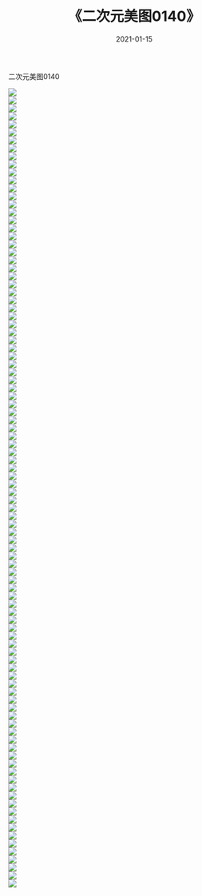 ﻿---
layout: post
title:  《二次元美图0140》
date:   2021-01-15
img: http://imgx.orgx.ga/二次元/2021/二次元美图0140/000.jpg
categories: [美女, 清纯, 唯美]
---

二次元美图0140

 ![](http://imgx.orgx.ga/二次元/2021/二次元美图0140/001.jpg) <br>![](http://imgx.orgx.ga/二次元/2021/二次元美图0140/002.jpg) <br>![](http://imgx.orgx.ga/二次元/2021/二次元美图0140/003.jpg) <br>![](http://imgx.orgx.ga/二次元/2021/二次元美图0140/004.jpg) <br>![](http://imgx.orgx.ga/二次元/2021/二次元美图0140/005.jpg) <br>![](http://imgx.orgx.ga/二次元/2021/二次元美图0140/006.jpg) <br>![](http://imgx.orgx.ga/二次元/2021/二次元美图0140/007.jpg) <br>![](http://imgx.orgx.ga/二次元/2021/二次元美图0140/008.jpg) <br>![](http://imgx.orgx.ga/二次元/2021/二次元美图0140/009.jpg) <br>![](http://imgx.orgx.ga/二次元/2021/二次元美图0140/010.jpg) <br>![](http://imgx.orgx.ga/二次元/2021/二次元美图0140/011.jpg) <br>![](http://imgx.orgx.ga/二次元/2021/二次元美图0140/012.jpg) <br>![](http://imgx.orgx.ga/二次元/2021/二次元美图0140/013.jpg) <br>![](http://imgx.orgx.ga/二次元/2021/二次元美图0140/014.jpg) <br>![](http://imgx.orgx.ga/二次元/2021/二次元美图0140/015.jpg) <br>![](http://imgx.orgx.ga/二次元/2021/二次元美图0140/016.jpg) <br>![](http://imgx.orgx.ga/二次元/2021/二次元美图0140/017.jpg) <br>![](http://imgx.orgx.ga/二次元/2021/二次元美图0140/018.jpg) <br>![](http://imgx.orgx.ga/二次元/2021/二次元美图0140/019.jpg) <br>![](http://imgx.orgx.ga/二次元/2021/二次元美图0140/020.jpg) <br>![](http://imgx.orgx.ga/二次元/2021/二次元美图0140/021.jpg) <br>![](http://imgx.orgx.ga/二次元/2021/二次元美图0140/022.jpg) <br>![](http://imgx.orgx.ga/二次元/2021/二次元美图0140/023.jpg) <br>![](http://imgx.orgx.ga/二次元/2021/二次元美图0140/024.jpg) <br>![](http://imgx.orgx.ga/二次元/2021/二次元美图0140/025.jpg) <br>![](http://imgx.orgx.ga/二次元/2021/二次元美图0140/026.jpg) <br>![](http://imgx.orgx.ga/二次元/2021/二次元美图0140/027.jpg) <br>![](http://imgx.orgx.ga/二次元/2021/二次元美图0140/028.jpg) <br>![](http://imgx.orgx.ga/二次元/2021/二次元美图0140/029.jpg) <br>![](http://imgx.orgx.ga/二次元/2021/二次元美图0140/030.jpg) <br>![](http://imgx.orgx.ga/二次元/2021/二次元美图0140/031.jpg) <br>![](http://imgx.orgx.ga/二次元/2021/二次元美图0140/032.jpg) <br>![](http://imgx.orgx.ga/二次元/2021/二次元美图0140/033.jpg) <br>![](http://imgx.orgx.ga/二次元/2021/二次元美图0140/034.jpg) <br>![](http://imgx.orgx.ga/二次元/2021/二次元美图0140/035.jpg) <br>![](http://imgx.orgx.ga/二次元/2021/二次元美图0140/036.jpg) <br>![](http://imgx.orgx.ga/二次元/2021/二次元美图0140/037.jpg) <br>![](http://imgx.orgx.ga/二次元/2021/二次元美图0140/038.jpg) <br>![](http://imgx.orgx.ga/二次元/2021/二次元美图0140/039.jpg) <br>![](http://imgx.orgx.ga/二次元/2021/二次元美图0140/040.jpg) <br>![](http://imgx.orgx.ga/二次元/2021/二次元美图0140/041.jpg) <br>![](http://imgx.orgx.ga/二次元/2021/二次元美图0140/042.jpg) <br>![](http://imgx.orgx.ga/二次元/2021/二次元美图0140/043.jpg) <br>![](http://imgx.orgx.ga/二次元/2021/二次元美图0140/044.jpg) <br>![](http://imgx.orgx.ga/二次元/2021/二次元美图0140/045.jpg) <br>![](http://imgx.orgx.ga/二次元/2021/二次元美图0140/046.jpg) <br>![](http://imgx.orgx.ga/二次元/2021/二次元美图0140/047.jpg) <br>![](http://imgx.orgx.ga/二次元/2021/二次元美图0140/048.jpg) <br>![](http://imgx.orgx.ga/二次元/2021/二次元美图0140/049.jpg) <br>![](http://imgx.orgx.ga/二次元/2021/二次元美图0140/050.jpg) <br>![](http://imgx.orgx.ga/二次元/2021/二次元美图0140/051.jpg) <br>![](http://imgx.orgx.ga/二次元/2021/二次元美图0140/052.jpg) <br>![](http://imgx.orgx.ga/二次元/2021/二次元美图0140/053.jpg) <br>![](http://imgx.orgx.ga/二次元/2021/二次元美图0140/054.jpg) <br>![](http://imgx.orgx.ga/二次元/2021/二次元美图0140/055.jpg) <br>![](http://imgx.orgx.ga/二次元/2021/二次元美图0140/056.jpg) <br>![](http://imgx.orgx.ga/二次元/2021/二次元美图0140/057.jpg) <br>![](http://imgx.orgx.ga/二次元/2021/二次元美图0140/058.jpg) <br>![](http://imgx.orgx.ga/二次元/2021/二次元美图0140/059.jpg) <br>![](http://imgx.orgx.ga/二次元/2021/二次元美图0140/060.jpg) <br>![](http://imgx.orgx.ga/二次元/2021/二次元美图0140/061.jpg) <br>![](http://imgx.orgx.ga/二次元/2021/二次元美图0140/062.jpg) <br>![](http://imgx.orgx.ga/二次元/2021/二次元美图0140/063.jpg) <br>![](http://imgx.orgx.ga/二次元/2021/二次元美图0140/064.jpg) <br>![](http://imgx.orgx.ga/二次元/2021/二次元美图0140/065.jpg) <br>![](http://imgx.orgx.ga/二次元/2021/二次元美图0140/066.jpg) <br>![](http://imgx.orgx.ga/二次元/2021/二次元美图0140/067.jpg) <br>![](http://imgx.orgx.ga/二次元/2021/二次元美图0140/068.jpg) <br>![](http://imgx.orgx.ga/二次元/2021/二次元美图0140/069.jpg) <br>![](http://imgx.orgx.ga/二次元/2021/二次元美图0140/070.jpg) <br>![](http://imgx.orgx.ga/二次元/2021/二次元美图0140/071.jpg) <br>![](http://imgx.orgx.ga/二次元/2021/二次元美图0140/072.jpg) <br>![](http://imgx.orgx.ga/二次元/2021/二次元美图0140/073.jpg) <br>![](http://imgx.orgx.ga/二次元/2021/二次元美图0140/074.jpg) <br>![](http://imgx.orgx.ga/二次元/2021/二次元美图0140/075.jpg) <br>![](http://imgx.orgx.ga/二次元/2021/二次元美图0140/076.jpg) <br>![](http://imgx.orgx.ga/二次元/2021/二次元美图0140/077.jpg) <br>![](http://imgx.orgx.ga/二次元/2021/二次元美图0140/078.jpg) <br>![](http://imgx.orgx.ga/二次元/2021/二次元美图0140/079.jpg) <br>![](http://imgx.orgx.ga/二次元/2021/二次元美图0140/080.jpg) <br>![](http://imgx.orgx.ga/二次元/2021/二次元美图0140/081.jpg) <br>![](http://imgx.orgx.ga/二次元/2021/二次元美图0140/082.jpg) <br>![](http://imgx.orgx.ga/二次元/2021/二次元美图0140/083.jpg) <br>![](http://imgx.orgx.ga/二次元/2021/二次元美图0140/084.jpg) <br>![](http://imgx.orgx.ga/二次元/2021/二次元美图0140/085.jpg) <br>![](http://imgx.orgx.ga/二次元/2021/二次元美图0140/086.jpg) <br>![](http://imgx.orgx.ga/二次元/2021/二次元美图0140/087.jpg) <br>![](http://imgx.orgx.ga/二次元/2021/二次元美图0140/088.jpg) <br>![](http://imgx.orgx.ga/二次元/2021/二次元美图0140/089.jpg) <br>![](http://imgx.orgx.ga/二次元/2021/二次元美图0140/090.jpg) <br>![](http://imgx.orgx.ga/二次元/2021/二次元美图0140/091.jpg) <br>![](http://imgx.orgx.ga/二次元/2021/二次元美图0140/092.jpg) <br>![](http://imgx.orgx.ga/二次元/2021/二次元美图0140/093.jpg) <br>![](http://imgx.orgx.ga/二次元/2021/二次元美图0140/094.jpg) <br>![](http://imgx.orgx.ga/二次元/2021/二次元美图0140/095.jpg) <br>![](http://imgx.orgx.ga/二次元/2021/二次元美图0140/096.jpg) <br>![](http://imgx.orgx.ga/二次元/2021/二次元美图0140/097.jpg) <br>![](http://imgx.orgx.ga/二次元/2021/二次元美图0140/098.jpg) <br>![](http://imgx.orgx.ga/二次元/2021/二次元美图0140/099.jpg) <br>![](http://imgx.orgx.ga/二次元/2021/二次元美图0140/100.jpg) <br>
